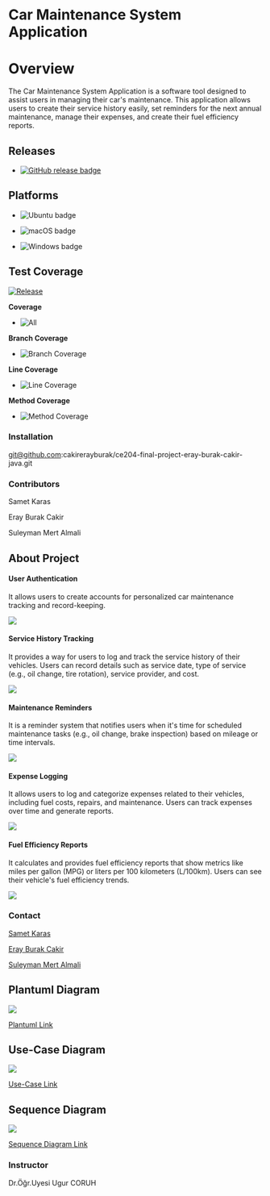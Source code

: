 
# Car Maintenance System Application

# Overview

The Car Maintenance System Application is a software tool designed to assist users in managing their car's maintenance. This application allows users to create their service history easily, set reminders for the next annual maintenance, manage their expenses, and create their fuel efficiency reports.

## Releases

- [![GitHub release badge](https://badgen.net/github/release/SametKaras/ce204-midterm-samet-karas-java)](https://github.com/SametKaras/ce204-midterm-samet-karas-java/releases/latest)

## Platforms

- ![Ubuntu badge](assets/badge-ubuntu.svg)

- ![macOS badge](assets/badge-macos.svg)

- ![Windows badge](assets/badge-windows.svg)

## Test Coverage

[![Release](https://github.com/SametKaras/ce204-midterm-samet-karas-java/actions/workflows/release.yml/badge.svg)](https://github.com/SametKaras/ce204-midterm-samet-karas-java/actions/workflows/release.yml)

**Coverage**

- ![All](assets/badge_combined.svg)

**Branch Coverage**

- ![Branch Coverage](assets/badge_branchcoverage.svg)

**Line Coverage**

- ![Line Coverage](assets/badge_linecoverage.svg)

**Method Coverage**

- ![Method Coverage](assets/badge_methodcoverage.svg)

### Installation

git@github.com:cakirerayburak/ce204-final-project-eray-burak-cakir-java.git

### Contributors

Samet Karas

Eray Burak Cakir

Suleyman Mert Almali

## About Project

#### User Authentication

It allows users to create accounts for personalized car maintenance tracking and record-keeping.

![](assets/userAuth.png)

#### Service History Tracking

It provides a way for users to log and track the service history of their vehicles. Users can record details such as service date, type of service (e.g., oil change, tire rotation), service provider, and cost.

![](assets/serviceRecords.png)

#### Maintenance Reminders

It is a reminder system that notifies users when it's time for scheduled maintenance tasks (e.g., oil change, brake inspection) based on mileage or time intervals.

![](assets/maintenanceReminder.png)

#### Expense Logging

It allows users to log and categorize expenses related to their vehicles, including fuel costs, repairs, and maintenance. Users can track expenses over time and generate reports.

![](assets/expenseRecords.png)

#### Fuel Efficiency Reports

It calculates and provides fuel efficiency reports that show metrics like miles per gallon (MPG) or liters per 100 kilometers (L/100km). Users can see their vehicle's fuel efficiency trends.

![](assets/fuelEfficiencyReports.png)

### Contact

[Samet Karas](mailto:samet_karas21@erdogan.edu.tr)

[Eray Burak Cakir](mailto:erayburak_cakir21@erdogan.edu.tr)

[Suleyman Mert Almali](mailto:suleymanmert_almali@erdogan.edu.tr)

## Plantuml Diagram

![](assets/plantuml.png)

[Plantuml Link](http://www.plantuml.com/plantuml/png/pLXDKzn643t7lsBAfzbWAFkgGyeRGow9Fyf0vU1ofGPfM1JqiJKQhKrH_kyPYPtUdgVnIWYAS07qfgVxTQkxwTRRnYfZsx9uaHQgQSHveutuykLVjL59MfT7-Y9LrqUfCgNAAwihLQMwBTU5FkealtuLjoz-EMpTd__aMIASoFQnKgLEnAarURLoqDhf_bQRZ47QQInspmUTFgdEcQfNGfs3AWTz8bK4dN1L2wUhqNQhADIuICH5NHTQLIJKgvS3GoZfhKgmFvJioKZE2MHMEtABdbM7CIuB5fGLimnuRm31KsqsUQe_wxIxaLUP_kuT3uwSTDMM5zfyl0pmPaVfIZLunBteTSDjgO97i4cQRnkhR9x-46LUvMLRVXXXeh8CpDpzPddoJfdVZQfuKlnzfUnPVLmpwDZa6sq-g58Fm4zNTSNHF_EYBhNLnbk0D89e0iVHKF186btM6pttDXfUslsNNmcM5Q3eetaFJEQhotIXRP_Ccphl8cJhk-2obFsnRJg1Hd7hyBuD7Hx-9bx--XAE4z7mvsQUZfMsc6vRHIVVrxfg7BokZPtM2eChsvve-WUVCGGSAwiJqVrqKARoukQFLXU9oEhsekWmLLMjAW2qjLN5kxgn30kYiBDp492HwkutAvNFmACh0UJXi2NnOE0Pyd3OQOm7u9WrsnvDt90czjGTPpdWZxBaZ1pwXR8x9sN4OPGcx-Km42WBKS6AZZgwyexYlmRc_i8dZyEPgmlFeplWVk494SS3f4S4q9kHvlI8JI2inBwItunqWmVgmZXGK-X2UN9vcQUvhjAR-_G6k7dV5b6kLwpcYxKsRrw_lYudz04qFBqTl2URtTDVQFCPrhnZB3bjF2SV9BZpVrMkume5o3W-_yh4t7fuWOBAcNKAWfCADBZYAnEAwJ25-T91tsY-92YZ-H90cYy9lGxcoy4ETV2S1bvwJ4JtqnUofuJiiA0yLJaWZPBU0mc-32LtZabmCYvD7ajmFofFiP0G5XGSNp9N52Ze31GLsE2yvuWpZ_647C8ZvWXkciD6LNQ3l0btHe-oTT53uQP8Q7H99ENA_xLJpKd4Ua18A2R1oCMEGw9nYHZfA1aLG-Eqk6Di-a2Fw0XSOJZwW4SHyh0418zWSsGjXpTE6pc-Kzui2E9Z1O5dDskglFWiWRc7veOfXDlqP76cUcbZqkFxyhpxyN2Fvx0p--IJNRpmaCtyEi6tzwWgVq9nUI-Durdmk3R6CmLQ1AJ8i_W8WDqDgKrfJPWQSs-ZuUN8vV4N_Y1rE4H8Fb_DdDEfvVJpTF16w3COYIJ2-BQ-PyNTeoagdeZB2Dp0bxKHrI2N2CsUITbv4tEKDeR-E17TL3qhEcmaSfNrg262GOVr-Dbn8iNO4kuLhDKs5nSGiMbxb9VsAnHC1GJngS23C1Ni-QhXhKWpc3g6wWc3cIEg761SdlcO_FFnURZfywc7rUpuPizDWRFGGi3yC0ue7d2AXMZqcqWqWdjloUPfFarut-P_Za0rapz1lDLLrfR5Vm00)

## Use-Case Diagram

![](assets/use_case_diagram.png)

[Use-Case Link](https://www.plantuml.com/plantuml/png/LP2_oeCm74NtFCKFTuVFFuuV5h5J9uiF49Ah13IHNs9ftxvA1UDuE6UutDe7oM6T9o5LS4oz1mknUYZfGKd3a07q1B-C0dLGZdL2qbFV_9tPJUlDpSPgy66pgxslcAWT1gCChFfizU8u76r-RTlt0kjnROgpwJ0Q7_0RU-Zor0yt6XkxIeYTA4t_zzanP37aCHGnb35KeeRLssLV)

## Sequence Diagram

![](assets/sequence.png)

[Sequence Diagram Link](https://www.plantuml.com/plantuml/png/XP8_Ry8m4CNtV0gBgLMBHDSE5HIIfNzK1QAErIa-YbN7jXm7bM_VCo75ZYnOudkdvzpxsPwt3gph6fb1xRHbLOisomprH2qCACSclZLXqB8gxg_HxaMD9TRQygDXNSQE_DUWQibXj7L7Hpvo51tAVBibZQe-1CPYx2on4OgVafHPvbEnwHEhs2DRMWI7KPwRMmyazjIdt1KvAHrPxu3ps0Zz-YNuFOCbs6SBofUVEt0RlT9KhgpOets71l_5nquhhrw4r0qwj5JxIFIRO38T24sTdc96SvbGhGDLOyOnz0UgYYaNd4S7ca3C1yJO2FtQ8_Rr2jmH1eGy-4kWUg5K1_8aDjg1NEhMKHtbZW7fbl8pO3Gr2PXV0KozXmHdCO2EDbpbVJFVz7qrQ1zciv_cCfn_WqM0bvgLf2okOGwFEO7MWmKM6AeUPr0UA92RWy7BD6Ls9Xbs9TEFiizHyQwHVm00)

### Instructor

Dr.Öğr.Uyesi Ugur CORUH
